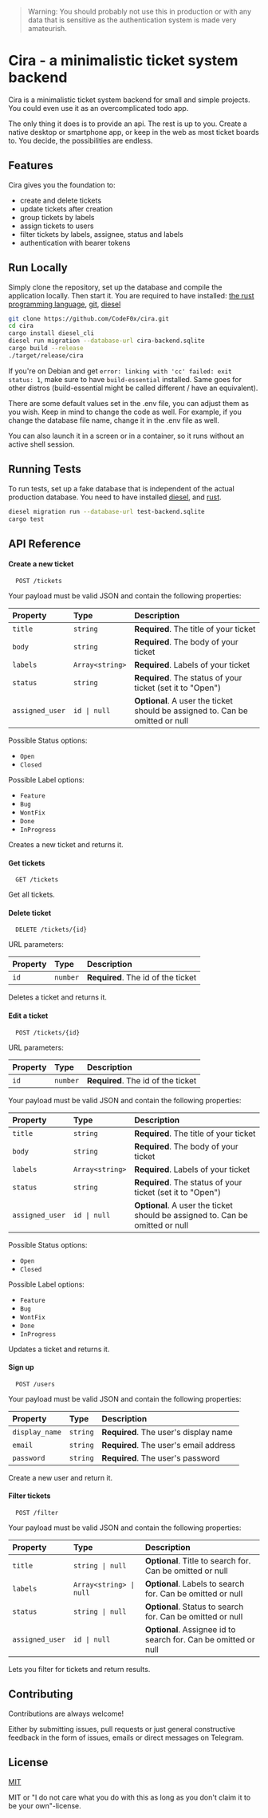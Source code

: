 > Warning: You should probably not use this in production or with any data that is sensitive as the authentication
> system
> is made very amateurish.

# Cira - a minimalistic ticket system backend

Cira is a minimalistic ticket system backend for small and simple projects.
You could even use it as an overcomplicated todo app.

The only thing it does is to provide an api.
The rest is up to you.
Create a native desktop or smartphone app, or keep in the web as most ticket boards to.
You decide, the possibilities are endless.

## Features

Cira gives you the foundation to:

- create and delete tickets
- update tickets after creation
- group tickets by labels
- assign tickets to users
- filter tickets by labels, assignee, status and labels
- authentication with bearer tokens

## Run Locally

Simply clone the repository, set up the database and compile the application locally.
Then start it.
You are required to have installed: [the rust programming language](https://rust-lang.org),
[git](https://git-scm.com/), [diesel](https://diesel.rs)

```bash
git clone https://github.com/CodeF0x/cira.git
cd cira
cargo install diesel_cli
diesel run migration --database-url cira-backend.sqlite
cargo build --release
./target/release/cira
```

If you're on Debian and get `error: linking with 'cc' failed: exit status: 1`, make sure to have `build-essential`
installed. Same goes for other distros (build-essential might be called different / have an equivalent).

There are some default values set in the .env file, you can adjust them as you wish.
Keep in mind to change the code as well. For example, if you change the database file name, change it in the .env file
as well.

You can also launch it in a screen or in a container, so it runs without an active shell session.

## Running Tests

To run tests, set up a fake database that is independent of the actual production database.
You need to have installed [diesel](https://diesel.rs), and [rust](https://rust-lang.org).

```bash
diesel migration run --database-url test-backend.sqlite
cargo test
```

## API Reference

#### Create a new ticket

```http
  POST /tickets
```

Your payload must be valid JSON and contain the following properties:

| Property        | Type            | Description                                                                   |
|:----------------|:----------------|:------------------------------------------------------------------------------|
| `title`         | `string`        | **Required**. The title of your ticket                                        |
| `body`          | `string`        | **Required**. The body of your ticket                                         |
| `labels`        | `Array<string>` | **Required**. Labels of your ticket                                           |
| `status`        | `string`        | **Required**. The status of your ticket (set it to "Open")                    |
| `assigned_user` | `id \| null`    | **Optional**. A user the ticket should be assigned to. Can be omitted or null |

Possible Status options:

- `Open`
- `Closed`

Possible Label options:

- `Feature`
- `Bug`
- `WontFix`
- `Done`
- `InProgress`

Creates a new ticket and returns it.

#### Get tickets

```http
  GET /tickets
```

Get all tickets.

#### Delete ticket

```http
  DELETE /tickets/{id}
```

URL parameters:

| Property | Type     | Description                        |
|:---------|:---------|:-----------------------------------|
| `id`     | `number` | **Required**. The id of the ticket |

Deletes a ticket and returns it.

#### Edit a ticket

```http
  POST /tickets/{id}
```

URL parameters:

| Property | Type     | Description                        |
|:---------|:---------|:-----------------------------------|
| `id`     | `number` | **Required**. The id of the ticket |

Your payload must be valid JSON and contain the following properties:

| Property        | Type            | Description                                                                   |
|:----------------|:----------------|:------------------------------------------------------------------------------|
| `title`         | `string`        | **Required**. The title of your ticket                                        |
| `body`          | `string`        | **Required**. The body of your ticket                                         |
| `labels`        | `Array<string>` | **Required**. Labels of your ticket                                           |
| `status`        | `string`        | **Required**. The status of your ticket (set it to "Open")                    |
| `assigned_user` | `id \| null`    | **Optional**. A user the ticket should be assigned to. Can be omitted or null |

Possible Status options:

- `Open`
- `Closed`

Possible Label options:

- `Feature`
- `Bug`
- `WontFix`
- `Done`
- `InProgress`

Updates a ticket and returns it.

#### Sign up

```
  POST /users
```

Your payload must be valid JSON and contain the following properties:

| Property       | Type     | Description                            |
|:---------------|:---------|:---------------------------------------|
| `display_name` | `string` | **Required**. The user's display name  |
| `email`        | `string` | **Required**. The user's email address |
| `password`     | `string` | **Required**. The user's password      |

Create a new user and return it.

#### Filter tickets

```http
  POST /filter
```

Your payload must be valid JSON and contain the following properties:

| Property        | Type                    | Description                                                     |
|:----------------|:------------------------|:----------------------------------------------------------------|
| `title`         | `string \| null`        | **Optional**. Title to search for. Can be omitted or null       |
| `labels`        | `Array<string> \| null` | **Optional**. Labels to search for. Can be omitted or null      |
| `status`        | `string \| null`        | **Optional**. Status to search for. Can be omitted or null      |
| `assigned_user` | `id \| null`            | **Optional**. Assignee id to search for. Can be omitted or null |

Lets you filter for tickets and return results.

## Contributing

Contributions are always welcome!

Either by submitting issues, pull requests or just general constructive feedback in the form of issues,
emails or direct messages on Telegram.

## License

[MIT](https://choosealicense.com/licenses/mit/)

MIT or "I do not care what you do with this as long as you don't claim it to be your own"-license.